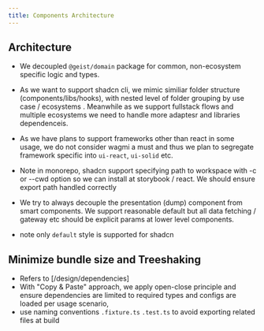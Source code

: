 ```yaml
---
title: Components Architecture
---
```



## Architecture

- We decoupled `@geist/domain` package for common, non-ecosystem specific logic and types.

- As we want to support shadcn cli, we mimic similiar folder structure (components/libs/hooks), with nested level of folder grouping by use case / ecosystems . Meanwhile as we support fullstack flows and multiple ecosystems we need to handle more adaptesr and libraries dependenceis. 
- As we have plans to support frameworks other than react in some usage, we do not consider wagmi a must and thus we plan to segregate framework specific into `ui-react`, `ui-solid` etc. 
- Note in monorepo, shadcn support specifying path to workspace with -c or --cwd option so we can install at storybook / react. We should ensure export path handled correctly

- We try to always decouple the presentation (dump) component from smart components. We support reasonable default but all data fetching / gateway etc should be explicit params at lower level components. 

- note only `default` style is supported for shadcn

## Minimize bundle size and Treeshaking 
- Refers to [/design/dependencies]
- With "Copy & Paste" approach, we apply open-close principle and ensure dependencies are limited to required types and configs are loaded per usage scenario, 
- use naming conventions `.fixture.ts` `.test.ts` to avoid exporting related files at build 

